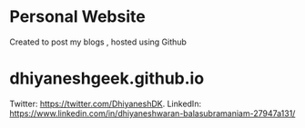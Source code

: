 # Personal Website

Created to post my blogs , hosted using Github
# dhiyaneshgeek.github.io

Twitter: https://twitter.com/DhiyaneshDK. 
LinkedIn: https://www.linkedin.com/in/dhiyaneshwaran-balasubramaniam-27947a131/
